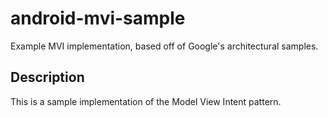 # android-mvi-sample
Example MVI implementation, based off of Google's architectural samples.

## Description

This is a sample implementation of the Model View Intent pattern.
